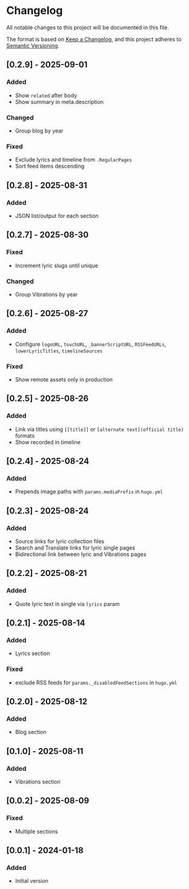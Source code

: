 # Changelog

All notable changes to this project will be documented in this file.

The format is based on [Keep a Changelog](https://keepachangelog.com/en/1.0.0/),
and this project adheres to [Semantic Versioning](https://semver.org/spec/v2.0.0.html).

## [0.2.9] - 2025-09-01

### Added
- Show `related` after body
- Show summary in meta.description

### Changed
- Group blog by year

### Fixed
- Exclude lyrics and timeline from `.RegularPages`
- Sort feed items descending

## [0.2.8] - 2025-08-31

### Added
- JSON list/output for each section

## [0.2.7] - 2025-08-30

### Fixed
- Increment lyric slugs until unique

### Changed
- Group Vibrations by year

## [0.2.6] - 2025-08-27

### Added
- Configure `logoURL`, `touchURL`, `_bannerScriptURL`, `RSSFeedURLs`, `lowerLyricTitles`, `timelineSources`

### Fixed
- Show remote assets only in production

## [0.2.5] - 2025-08-26

### Added
- Link via titles using `[[title]]` or `[alternate text](official title)` formats
- Show recorded in timeline

## [0.2.4] - 2025-08-24

### Added
- Prepends image paths with `params.mediaPrefix` in `hugo.yml`

## [0.2.3] - 2025-08-24

### Added
- Source links for lyric collection files
- Search and Translate links for lyric single pages
- Bidirectional link between lyric and Vibrations pages

## [0.2.2] - 2025-08-21

### Added
- Quote lyric text in single via `lyrics` param

## [0.2.1] - 2025-08-14

### Added
- Lyrics section

### Fixed
- exclude RSS feeds for `params._disabledFeedSections` in `hugo.yml`

## [0.2.0] - 2025-08-12

### Added
- Blog section

## [0.1.0] - 2025-08-11

### Added
- Vibrations section

## [0.0.2] - 2025-08-09

### Fixed
- Multiple sections

## [0.0.1] - 2024-01-18

### Added
- Initial version
